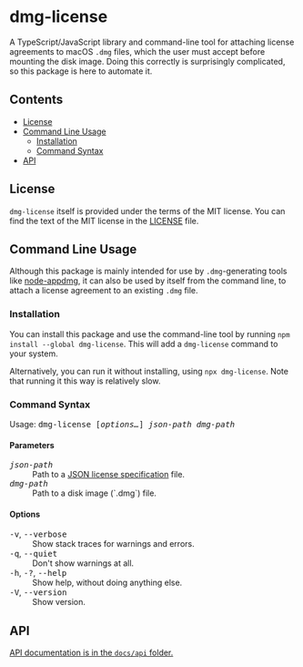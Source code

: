 # dmg-license

A TypeScript/JavaScript library and command-line tool for attaching license agreements to macOS `.dmg` files, which the user must accept before mounting the disk image. Doing this correctly is surprisingly complicated, so this package is here to automate it.

## Contents

* [License](#license)
* [Command Line Usage](#command-line-usage)
	* [Installation](#installation)
	* [Command Syntax](#command-syntax)
* [API](#api)

## License

`dmg-license` itself is provided under the terms of the MIT license. You can find the text of the MIT license in the [LICENSE](LICENSE) file.

## Command Line Usage

Although this package is mainly intended for use by `.dmg`-generating tools like [node-appdmg](https://github.com/LinusU/node-appdmg), it can also be used by itself from the command line, to attach a license agreement to an existing `.dmg` file.

### Installation

You can install this package and use the command-line tool by running `npm install --global dmg-license`. This will add a `dmg-license` command to your system.

Alternatively, you can run it without installing, using `npx dmg-license`. Note that running it this way is relatively slow.

### Command Syntax

Usage: <kbd>dmg-license [<var>options…</var>] <var>json-path</var> <var>dmg-path</var></kbd>

#### Parameters

<dl>
<dt><kbd><var>json-path</var></kbd></dt>
<dd>Path to a <a href="docs/License%20Specifications.md">JSON license specification</a> file.</dd>
<dt><kbd><var>dmg-path</var></kbd></dt>
<dd>Path to a disk image (`.dmg`) file.</dd>
</dl>

#### Options

<dl>
<dt><kbd>-v</kbd>, <kbd>--verbose</kbd></dt>
<dd>Show stack traces for warnings and errors.</dd>

<dt><kbd>-q</kbd>, <kbd>--quiet</kbd></dt>
<dd>Don't show warnings at all.</dd>

<dt><kbd>-h</kbd>, <kbd>-?</kbd>, <kbd>--help</kbd></dt>
<dd>Show help, without doing anything else.</dd>

<dt><kbd>-V</kbd>, <kbd>--version</kbd></dt>
<dd>Show version.</dd>
</dl>

## API

[API documentation is in the `docs/api` folder.](docs/api/index.md)
